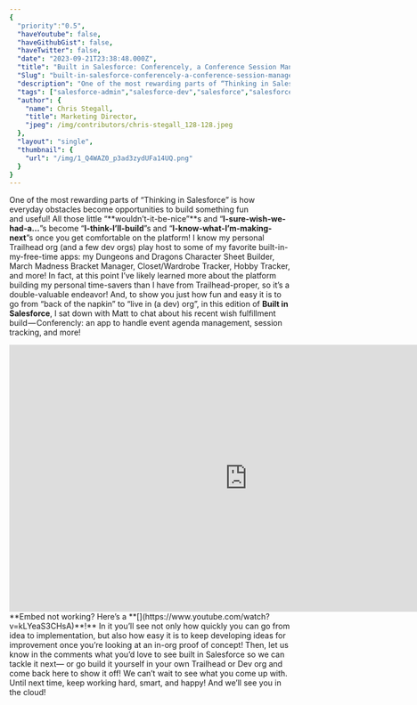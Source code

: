 ```yaml
---
{
  "priority":"0.5",
  "haveYoutube": false,
  "haveGithubGist": false,
  "haveTwitter": false,
  "date": "2023-09-21T23:38:48.000Z",
  "title": "Built in Salesforce: Conferencely, a Conference Session Management App!",
  "Slug": "built-in-salesforce-conferencely-a-conference-session-management-app",
  "description": "One of the most rewarding parts of “Thinking in Salesforce” is how everyday obstacles become opportunities to build something fun and useful!.",
  "tags": ["salesforce-admin","salesforce-dev","salesforce","salesforce-app","built-in-salesforce"],
  "author": {
    "name": Chris Stegall,
    "title": Marketing Director,
    "jpeg": /img/contributors/chris-stegall_128-128.jpeg
  },
  "layout": "single",
  "thumbnail": {
    "url": "/img/1_Q4WAZ0_p3ad3zydUFa14UQ.png"
  }
}
---
```

One of the most rewarding parts of “Thinking in Salesforce” is how everyday obstacles become opportunities to build something fun and useful!
All those little “**wouldn’t-it-be-nice”**s and “**I-sure-wish-we-had-a…**”s become “**I-think-I’ll-build**”s and “**I-know-what-I’m-making-next**”s once you get comfortable on the platform! I know my personal Trailhead org (and a few dev orgs) play host to some of my favorite built-in-my-free-time apps: my Dungeons and Dragons Character Sheet Builder, March Madness Bracket Manager, Closet/Wardrobe Tracker, Hobby Tracker, and more! In fact, at this point I’ve likely learned more about the platform building my personal time-savers than I have from Trailhead-proper, so it’s a double-valuable endeavor!
And, to show you just how fun and easy it is to go from “back of the napkin” to “live in (a dev) org”, in this edition of **Built in Salesforce**, I sat down with Matt to chat about his recent wish fulfillment build — Conferencly: an app to handle event agenda management, session tracking, and more!
<iframe src="https://cdn.embedly.com/widgets/media.html?src=https%3A%2F%2Fwww.youtube.com%2Fembed%2FkLYeaS3CHsA%3Ffeature%3Doembed&amp;display_name=YouTube&amp;url=https%3A%2F%2Fwww.youtube.com%2Fwatch%3Fv%3DkLYeaS3CHsA&amp;image=https%3A%2F%2Fi.ytimg.com%2Fvi%2FkLYeaS3CHsA%2Fhqdefault.jpg&amp;key=a19fcc184b9711e1b4764040d3dc5c07&amp;type=text%2Fhtml&amp;schema=youtube" width="854" height="480" frameborder="0" scrolling="no">[https://medium.com/media/3bd5d76bb8216c7d08b72658b517dea7/href](https://medium.com/media/3bd5d76bb8216c7d08b72658b517dea7/href)</iframe>**Embed not working? Here’s a **[](https://www.youtube.com/watch?v=kLYeaS3CHsA)**!**
In it you’ll see not only how quickly you can go from idea to implementation, but also how easy it is to keep developing ideas for improvement once you’re looking at an in-org proof of concept!
Then, let us know in the comments what you’d love to see built in Salesforce so we can tackle it next— or go build it yourself in your own Trailhead or Dev org and come back here to show it off! We can’t wait to see what you come up with.
Until next time, keep working hard, smart, and happy! And we’ll see you in the cloud!

